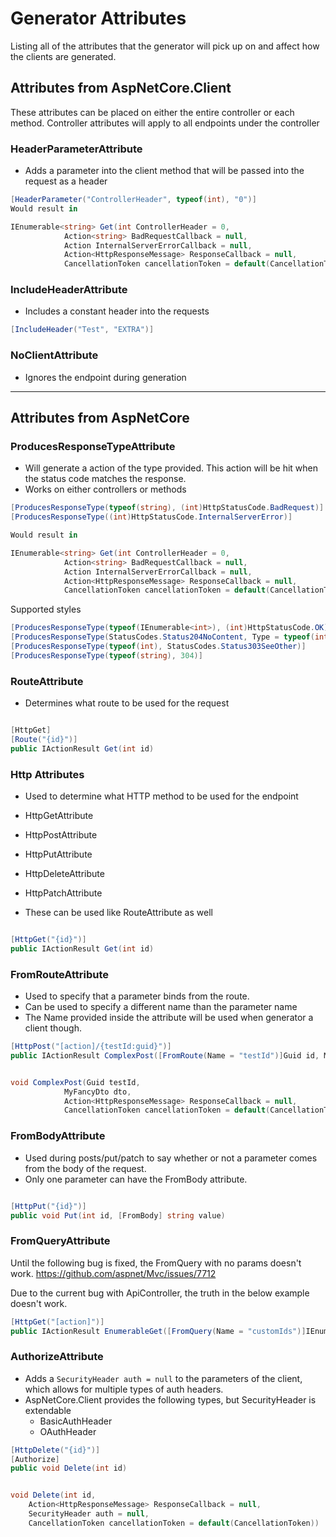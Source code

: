 # Generator Attributes

Listing all of the attributes that the generator will pick up on and affect how the clients are generated.

## Attributes from AspNetCore.Client 

These attributes can be placed on either the entire controller or each method.
Controller attributes will apply to all endpoints under the controller

### HeaderParameterAttribute

- Adds a parameter into the client method that will be passed into the request as a header

``` c#
[HeaderParameter("ControllerHeader", typeof(int), "0")]
Would result in

IEnumerable<string> Get(int ControllerHeader = 0, 
			Action<string> BadRequestCallback = null, 
			Action InternalServerErrorCallback = null, 
			Action<HttpResponseMessage> ResponseCallback = null, 
			CancellationToken cancellationToken = default(CancellationToken))
```

### IncludeHeaderAttribute

- Includes a constant header into the requests

```c#
[IncludeHeader("Test", "EXTRA")]
```

### NoClientAttribute

- Ignores the endpoint during generation

---

## Attributes from AspNetCore

### ProducesResponseTypeAttribute

- Will generate a action of the type provided.  This action will be hit when the status code matches the response.
- Works on either controllers or methods

``` c#
[ProducesResponseType(typeof(string), (int)HttpStatusCode.BadRequest)]
[ProducesResponseType((int)HttpStatusCode.InternalServerError)]

Would result in

IEnumerable<string> Get(int ControllerHeader = 0, 
			Action<string> BadRequestCallback = null, 
			Action InternalServerErrorCallback = null, 
			Action<HttpResponseMessage> ResponseCallback = null, 
			CancellationToken cancellationToken = default(CancellationToken))

```

Supported styles
```c#
[ProducesResponseType(typeof(IEnumerable<int>), (int)HttpStatusCode.OK)]
[ProducesResponseType(StatusCodes.Status204NoContent, Type = typeof(int))]
[ProducesResponseType(typeof(int), StatusCodes.Status303SeeOther)]
[ProducesResponseType(typeof(string), 304)]
```

### RouteAttribute

- Determines what route to be used for the request

```c#

[HttpGet]
[Route("{id}")]
public IActionResult Get(int id)

```

### Http Attributes

- Used to determine what HTTP method to be used for the endpoint

- HttpGetAttribute
- HttpPostAttribute
- HttpPutAttribute
- HttpDeleteAttribute
- HttpPatchAttribute

- These can be used like RouteAttribute as well

```c#

[HttpGet("{id}")]
public IActionResult Get(int id)

```


### FromRouteAttribute

- Used to specify that a parameter binds from the route.
- Can be used to specify a different name than the parameter name
- The Name provided inside the attribute will be used when generator a client though.

```c#
[HttpPost("[action]/{testId:guid}")]
public IActionResult ComplexPost([FromRoute(Name = "testId")]Guid id, MyFancyDto dto)


void ComplexPost(Guid testId, 
			MyFancyDto dto,
			Action<HttpResponseMessage> ResponseCallback = null, 
			CancellationToken cancellationToken = default(CancellationToken))
```



### FromBodyAttribute

- Used during posts/put/patch to say whether or not a parameter comes from the body of the request.
- Only one parameter can have the FromBody attribute.

```c#

[HttpPut("{id}")]
public void Put(int id, [FromBody] string value)

```


### FromQueryAttribute

Until the following bug is fixed, the FromQuery with no params doesn't work.  https://github.com/aspnet/Mvc/issues/7712

Due to the current bug with ApiController, the truth in the below example doesn't work.

```c#
[HttpGet("[action]")]
public IActionResult EnumerableGet([FromQuery(Name = "customIds")]IEnumerable<int> ids, [FromQuery]IEnumerable<bool> truth)
```


### AuthorizeAttribute

- Adds a `SecurityHeader auth = null` to the parameters of the client, which allows for multiple types of auth headers.
- AspNetCore.Client provides the following types, but SecurityHeader is extendable
  - BasicAuthHeader
  - OAuthHeader

```c#
[HttpDelete("{id}")]
[Authorize]
public void Delete(int id)


void Delete(int id,
	Action<HttpResponseMessage> ResponseCallback = null, 
	SecurityHeader auth = null, 
	CancellationToken cancellationToken = default(CancellationToken))

```


